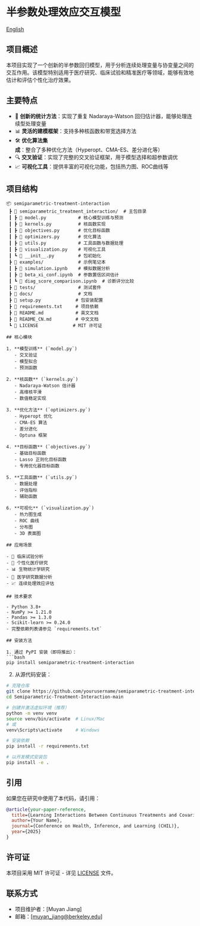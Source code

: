 # 半参数处理效应交互模型

[English](README.md)

## 项目概述

本项目实现了一个创新的半参数回归模型，用于分析连续处理变量与协变量之间的交互作用。该模型特别适用于医疗研究、临床试验和精准医疗等领域，能够有效地估计和评估个性化治疗效果。

## 主要特点

- 🔬 **创新的统计方法**：实现了重复 Nadaraya-Watson 回归估计器，能够处理连续型处理变量
- 📊 **灵活的建模框架**：支持多种核函数和带宽选择方法
- 🛠️ **优化算法集成**：整合了多种优化方法（Hyperopt、CMA-ES、差分进化等）
- 🔍 **交叉验证**：实现了完整的交叉验证框架，用于模型选择和超参数调优
- 📈 **可视化工具**：提供丰富的可视化功能，包括热力图、ROC曲线等

## 项目结构

```
📦 semiparametric-treatment-interaction
 ┣ 📂 semiparametric_treatment_interaction/  # 主包目录
 ┃ ┣ 📜 model.py            # 核心模型训练与预测
 ┃ ┣ 📜 kernels.py          # 核函数实现
 ┃ ┣ 📜 objectives.py       # 优化目标函数
 ┃ ┣ 📜 optimizers.py       # 优化算法
 ┃ ┣ 📜 utils.py            # 工具函数与数据处理
 ┃ ┣ 📜 visualization.py    # 可视化工具
 ┃ ┗ 📜 __init__.py         # 包初始化
 ┣ 📂 examples/             # 示例笔记本
 ┃ ┣ 📜 simulation.ipynb    # 模拟数据分析
 ┃ ┣ 📜 beta_xi_conf.ipynb  # 参数置信区间估计
 ┃ ┗ 📜 diag_score_comparison.ipynb  # 诊断评分比较
 ┣ 📂 tests/                # 测试套件
 ┣ 📂 docs/                 # 文档
 ┣ 📜 setup.py             # 包安装配置
 ┣ 📜 requirements.txt     # 项目依赖
 ┣ 📜 README.md            # 英文文档
 ┣ 📜 README_CN.md         # 中文文档
 ┗ 📜 LICENSE             # MIT 许可证 

## 核心模块

1. **模型训练** (`model.py`)
   - 交叉验证
   - 模型拟合
   - 预测函数

2. **核函数** (`kernels.py`)
   - Nadaraya-Watson 估计器
   - 高维核平滑
   - 数值稳定实现

3. **优化方法** (`optimizers.py`)
   - Hyperopt 优化
   - CMA-ES 算法
   - 差分进化
   - Optuna 框架

4. **目标函数** (`objectives.py`)
   - 基础目标函数
   - Lasso 正则化目标函数
   - 专用优化器目标函数

5. **工具函数** (`utils.py`)
   - 数据处理
   - 评估指标
   - 辅助函数

6. **可视化** (`visualization.py`)
   - 热力图生成
   - ROC 曲线
   - 分布图
   - 3D 表面图

## 应用场景

- 🏥 临床试验分析
- 💊 个性化医疗研究
- 📊 生物统计学研究
- 🔬 医学研究数据分析
- 📈 连续处理效应评估

## 技术要求

- Python 3.8+
- NumPy >= 1.21.0
- Pandas >= 1.3.0
- Scikit-learn >= 0.24.0
- 完整依赖列表请参见 `requirements.txt`

## 安装方法

1. 通过 PyPI 安装（即将推出）：
```bash
pip install semiparametric-treatment-interaction
```

2. 从源代码安装：
```bash
# 克隆仓库
git clone https://github.com/yourusername/semiparametric-treatment-interaction.git
cd Semiparametric-Treatment-Interaction-main

# 创建并激活虚拟环境（推荐）
python -m venv venv
source venv/bin/activate  # Linux/Mac
# 或
venv\Scripts\activate     # Windows

# 安装依赖
pip install -r requirements.txt

# 以开发模式安装包
pip install -e .
```

## 引用

如果您在研究中使用了本代码，请引用：

```bibtex
@article{your-paper-reference,
  title={Learning Interactions Between Continuous Treatments and Covariates with a Semiparametric Model},
  author={Your Name},
  journal={Conference on Health, Inference, and Learning (CHIL)},
  year={2025}
}
```

## 许可证

本项目采用 MIT 许可证 - 详见 [LICENSE](LICENSE) 文件。

## 联系方式

- 项目维护者：[Muyan Jiang]
- 邮箱：[muyan_jiang@berkeley.edu]

